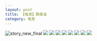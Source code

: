 ```yaml
---
layout: post
title: 【电竞】群英会
category: 电竞
---
```

![story_new_final](http://se6jhw04b.hd-bkt.clouddn.com/img/story_new_final_0322.png)
![](http://se6jhw04b.hd-bkt.clouddn.com/img/pel-220324-1.png)
![](http://se6jnduj5.hd-bkt.clouddn.com/img/pel-paraboy-220530-1.jpg)
![](http://se6jhw04b.hd-bkt.clouddn.com/img/pel-220324-3.png)
![](http://se6jnduj5.hd-bkt.clouddn.com/img/pel-hero-220531-1.jpg)
![](http://se6jnduj5.hd-bkt.clouddn.com/img/pel-paraboy-220530-2.jpg)
![](http://se6jnduj5.hd-bkt.clouddn.com/img/pel-paraboy-220530-3.jpg)
![](http://se6jnduj5.hd-bkt.clouddn.com/img/pel-220506-4.jpg)
![](http://se6jnduj5.hd-bkt.clouddn.com/img/pel-220506-7.jpg)